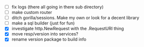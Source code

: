 - [ ] fix logs (there all going in there sub directory)
- [ ] make custom router
- [ ] ditch gorilla/sessions. Make my own or look for a decent library
- [ ] make a sql builder (just for fun)
- [x] investigate http.NewRequest with the .RequestURI thing
- [x] move resp/version into services?
- [x] rename version package to build info
